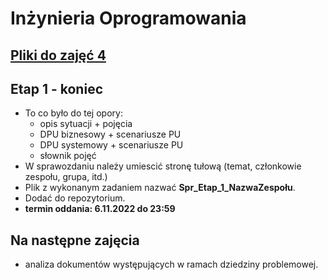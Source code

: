 # Inżynieria Oprogramowania

## [Pliki do zajęć 4](https://drive.google.com/drive/folders/1DbnnIB9qq1snhuoO76KqNReT16gCYRvr?usp=sharing)

## Etap 1 - koniec
- To co było do tej opory:
  - opis sytuacji + pojęcia
  - DPU biznesowy + scenariusze PU
  - DPU systemowy + scenariusze PU
  - słownik pojęć
- W sprawozdaniu należy umiescić stronę tułową (temat, członkowie zespołu, grupa, itd.)
- Plik z wykonanym zadaniem nazwać **Spr_Etap_1_NazwaZespołu**. 
- Dodać do repozytorium.
- **termin oddania: 6.11.2022 do 23:59**

## Na następne zajęcia
- analiza dokumentów występujących w ramach dziedziny problemowej.
